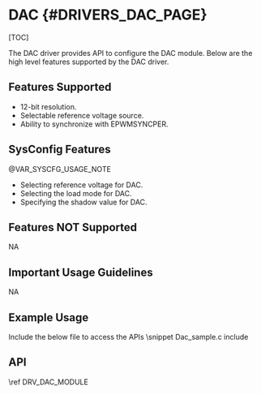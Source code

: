 # DAC {#DRIVERS_DAC_PAGE}

[TOC]

The DAC driver provides API to configure the DAC module.
Below are the high level features supported by the DAC driver.

## Features Supported

- 12-bit resolution.
- Selectable reference voltage source.
- Ability to synchronize with EPWMSYNCPER.

## SysConfig Features

@VAR_SYSCFG_USAGE_NOTE

- Selecting reference voltage for DAC.
- Selecting the load mode for DAC.
- Specifying the shadow value for DAC.

## Features NOT Supported

NA

## Important Usage Guidelines

NA

## Example Usage

Include the below file to access the APIs
\snippet Dac_sample.c include

## API

\ref DRV_DAC_MODULE
